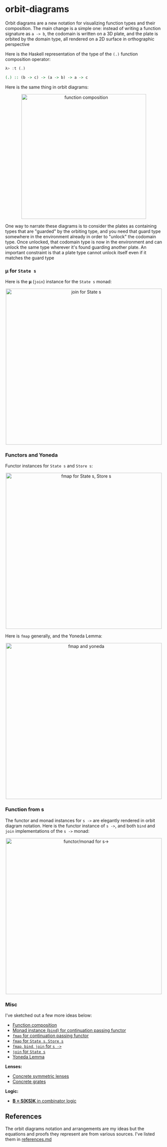 # orbit-diagrams

Orbit diagrams are a new notation for visualizing function types and their composition. The main change is a simple one: instead of writing a function signature as `a -> b`, the codomain is written on a 3D plate, and the plate is orbited by the domain type, all rendered on a 2D surface in orthographic perspective

Here is the Haskell representation of the type of the ```(.)``` function composition operator:

```haskell
λ> :t (.)

(.) :: (b -> c) -> (a -> b) -> a -> c
```

Here is the same thing in orbit diagrams:

<p align="center">
  <img src="https://raw.githubusercontent.com/jasonincanada/orbit-diagrams/main/diagrams/composition.png" width="400" alt="function composition" />
</p>


One way to narrate these diagrams is to consider the plates as containing types that are "guarded" by the orbiting type, and you need that guard type somewhere in the environment already in order to "unlock" the codomain type.  Once unlocked, that codomain type is now in the environment and can unlock the same type wherever it's found guarding another plate. An important constraint is that a plate type cannot unlock itself even if it matches the guard type


### μ for `State s`

Here is the **μ** (`join`) instance for the `State s` monad:

<p align="center">
  <img src="https://raw.githubusercontent.com/jasonincanada/orbit-diagrams/main/diagrams/state-s-%CE%BC.jpg" width="500" alt="join for State s" />
</p>


### Functors and Yoneda

Functor instances for `State s` and `Store s`:

<p align="center">
  <img src="https://raw.githubusercontent.com/jasonincanada/orbit-diagrams/main/diagrams/fmap-state-s-store-s.png" width="500" alt="fmap for State s, Store s" />
</p>

Here is `fmap` generally, and the Yoneda Lemma:

<p align="center">
  <img src="https://raw.githubusercontent.com/jasonincanada/orbit-diagrams/main/diagrams/yoneda.png" width="500" alt="fmap and yoneda" />
</p>


### Function from s

The functor and monad instances for `s ->` are elegantly rendered in orbit diagram notation.  Here is the functor instance of `s ->`, and both `bind` and `join` implementations of the `s ->` monad:

<p align="center">
  <img src="https://raw.githubusercontent.com/jasonincanada/orbit-diagrams/main/diagrams/function-from-s-functor-monad.png" width="500" alt="functor/monad for s->" />
</p>


### Misc

I've sketched out a few more ideas below:

  - [Function composition](https://raw.githubusercontent.com/jasonincanada/orbit-diagrams/main/diagrams/composition.png)
  - [Monad instance (`bind`) for continuation passing functor](https://raw.githubusercontent.com/jasonincanada/orbit-diagrams/main/diagrams/continuation-passing-style-monad-bind.png)
  - [`fmap` for continuation passing functor](https://raw.githubusercontent.com/jasonincanada/orbit-diagrams/main/diagrams/continuation-passing-style.png)
  - [`fmap` for `State s`, `Store s`](https://raw.githubusercontent.com/jasonincanada/orbit-diagrams/main/diagrams/fmap-state-s-store-s.png)
  - [`fmap`, `bind`, `join` for `s ->`](https://raw.githubusercontent.com/jasonincanada/orbit-diagrams/main/diagrams/function-from-s-functor-monad.png)
  - [`join` for `State s`](https://raw.githubusercontent.com/jasonincanada/orbit-diagrams/main/diagrams/state-s-%CE%BC.jpg)
  - [Yoneda Lemma](https://raw.githubusercontent.com/jasonincanada/orbit-diagrams/main/diagrams/yoneda.png)

**Lenses:**

  - [Concrete symmetric lenses](https://raw.githubusercontent.com/jasonincanada/orbit-diagrams/main/diagrams/profunctors-symmetric-lens.png)
  - [Concrete grates](https://raw.githubusercontent.com/jasonincanada/orbit-diagrams/main/diagrams/concrete-grate.png)

**Logic:**

  - [**B = S(KS)K** in combinator logic](https://raw.githubusercontent.com/jasonincanada/orbit-diagrams/main/diagrams/sksk-equals-b.png)


## References

The orbit diagrams notation and arrangements are my ideas but the equations and proofs they represent are from various sources. I've listed them in [references.md](references.md)

